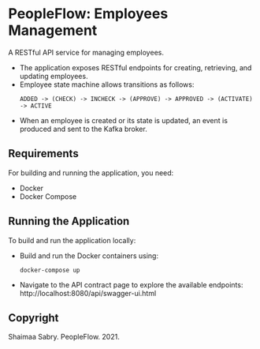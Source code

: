 # PeopleFlow: Employees Management #
A RESTful API service for managing employees.
- The application exposes RESTful endpoints for creating, retrieving, and updating employees.
- Employee state machine allows transitions as follows: 
	```
	ADDED -> (CHECK) -> INCHECK -> (APPROVE) -> APPROVED -> (ACTIVATE) -> ACTIVE
	```
- When an employee is created or its state is updated, an event is produced and sent to the Kafka broker. 

## Requirements ##
For building and running the application, you need:
- Docker
- Docker Compose


## Running the Application ##
To build and run the application locally: 
- Build and run the Docker containers using:
	```console
	docker-compose up
	```
- Navigate to the API contract page to explore the available endpoints: http://localhost:8080/api/swagger-ui.html

## Copyright ##
Shaimaa Sabry. PeopleFlow. 2021.

